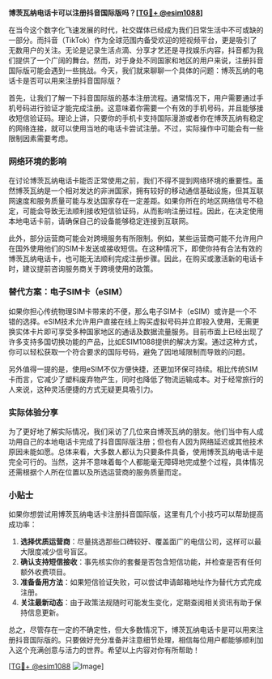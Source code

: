 **博茨瓦纳电话卡可以注册抖音国际版吗？[[TG💪+ @esim1088](https://t.me/s/esim1088)]**

在当今这个数字化飞速发展的时代，社交媒体已经成为我们日常生活中不可或缺的一部分。而抖音（TikTok）作为全球范围内备受欢迎的短视频平台，更是吸引了无数用户的关注。无论是记录生活点滴、分享才艺还是寻找娱乐内容，抖音都为我们提供了一个广阔的舞台。然而，对于身处不同国家和地区的用户来说，注册抖音国际版可能会遇到一些挑战。今天，我们就来聊聊一个具体的问题：博茨瓦纳的电话卡是否可以用来注册抖音国际版？

首先，让我们了解一下抖音国际版的基本注册流程。通常情况下，用户需要通过手机号码进行验证才能完成注册。这意味着你需要一个有效的手机号码，并且能够接收短信验证码。理论上讲，只要你的手机卡支持国际漫游或者你在博茨瓦纳有稳定的网络连接，就可以使用当地的电话卡尝试注册。不过，实际操作中可能会有一些限制因素需要考虑。

### 网络环境的影响

在讨论博茨瓦纳电话卡能否正常使用之前，我们不得不提到网络环境的重要性。虽然博茨瓦纳是一个相对发达的非洲国家，拥有较好的移动通信基础设施，但其互联网速度和服务质量可能与发达国家存在一定差距。如果你所在的地区网络信号不稳定，可能会导致无法顺利接收短信验证码，从而影响注册过程。因此，在决定使用本地电话卡前，请确保自己的设备能够稳定连接到互联网。

此外，部分运营商可能会对跨境服务有所限制。例如，某些运营商可能不允许用户在国外使用他们的SIM卡发送或接收短信。在这种情况下，即使你持有合法有效的博茨瓦纳电话卡，也可能无法顺利完成注册步骤。因此，在购买或激活新的电话卡时，建议提前咨询服务商关于跨境使用的政策。

### 替代方案：电子SIM卡（eSIM）

如果你担心传统物理SIM卡带来的不便，那么电子SIM卡（eSIM）或许是一个不错的选择。eSIM技术允许用户直接在线上购买虚拟号码并立即投入使用，无需更换实体卡片即可享受多种国家地区的通话及数据流量服务。目前市面上已经出现了许多支持多国切换功能的产品，比如ESIM1088提供的解决方案。通过这种方式，你可以轻松获取一个符合要求的国际号码，避免了因地域限制而导致的问题。

另外值得一提的是，使用eSIM不仅方便快捷，还更加环保可持续。相比传统SIM卡而言，它减少了塑料废弃物产生，同时也降低了物流运输成本。对于经常旅行的人来说，这种灵活便捷的方式无疑更具吸引力。

### 实际体验分享

为了更好地了解实际情况，我们采访了几位来自博茨瓦纳的朋友。他们当中有人成功用自己的本地电话卡完成了抖音国际版注册；但也有人因为网络延迟或其他技术原因未能如愿。总体来看，大多数人都认为只要条件具备，使用博茨瓦纳电话卡是完全可行的。当然，这并不意味着每个人都能毫无障碍地完成整个过程，具体情况还需根据个人所在位置以及所选运营商的服务质量而定。

### 小贴士

如果你想尝试用博茨瓦纳电话卡注册抖音国际版，这里有几个小技巧可以帮助提高成功率：

1. **选择优质运营商**：尽量挑选那些口碑较好、覆盖面广的电信公司，这样可以最大限度减少信号盲区。
2. **确认支持短信接收**：事先核实你的套餐是否包含短信功能，并检查是否有任何额外收费项目。
3. **准备备用方法**：如果短信验证失败，可以尝试申请邮箱地址作为替代方式完成注册。
4. **关注最新动态**：由于政策法规随时可能发生变化，定期查阅相关资讯有助于保持信息更新。

总之，尽管存在一定的不确定性，但大多数情况下，博茨瓦纳电话卡是可以用来注册抖音国际版的。只要做好充分准备并注意细节处理，相信每位用户都能够顺利加入这个充满创意与活力的世界。希望以上内容对你有所帮助！

[[TG💪+ @esim1088](https://t.me/s/esim1088) ![Image](https://i.postimg.cc/4NQfJmqS/Snipaste-2025-05-13-00-14-12.png)]